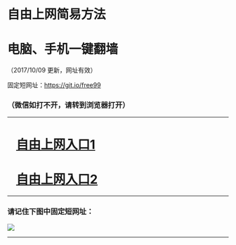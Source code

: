 ﻿# 自由上网简易方法

# 电脑、手机一键翻墙

（2017/10/09 更新，网址有效）

固定短网址：https://git.io/free99

### （微信如打不开，请转到浏览器打开）


***





# &nbsp;&nbsp; <a href="http://ft2160717703.fwq-tz-1001.info/fwqtz01.html?t=10090016201 " target="_blank">自由上网入口1</a>
# &nbsp;&nbsp; <a href="http://ft3140219428.fwq-tz-1002.info/fwqtz02.html?t=10090016846 " target="_blank">自由上网入口2</a>
***

### 请记住下图中固定短网址：

<img src="https://s3-us-west-2.amazonaws.com/fwq-1001/yjfq-20170905okok.png" /> 


***

